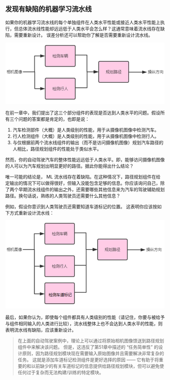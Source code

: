 ## 发现有缺陷的机器学习流水线


如果你的机器学习流水线的每个单独组件在人类水平性能或接近人类水平性能上执行，但总体流水线性能却远远低于人类水平会怎么样？这通常意味着流水线存在缺陷，需要重新设计。 误差分析还可以帮助你了解是否需要重新设计流水线。

![](../img/ch48_03.png)

在前一章中，我们提出了这三个部分组件的表现是否达到人类水平的问题。假设所有三个问题的答案都是肯定的，也即是说：

1. 汽车检测部件（大概）是人类级别的性能，用于从摄像机图像中检测汽车。
2. 行人检测组件（大概）是人类级别的性能，用于从摄像机图像中检测行人。
3. 与仅根据前两个流水线组件的输出（而不是访问摄像机图像）规划汽车路径的人相比，路径规划组件的性能处于类似水平。

然而，你的自动驾驶汽车的整体性能远远低于人类水平。即，能够访问摄像机图像的人可以为汽车规划出明显更好的路径。据此你能得出什么结论？

唯一可能的结论是， ML 流水线存在着缺陷。在这种情况下，路径规划组件在给定输出的情况下可以做得很好，但输入没能包含足够的信息。你应该询问自己，除了两个早期流水线组件的输出之外，还需要哪些其他信息来为汽车的驾驶辅助规划路径。换句话说，熟练的人类驾驶员还需要什么其他信息？

例如，假设你意识到人类驾驶员还需要知道车道标记的位置。 这表明你应该按如下方式重新设计流水线：

![](../img/ch57_01.png)

最后，如果你认为，即使每个组件都具有人类级别的性能（请记住，你要与被给予与组件相同输入的人类进行比较），流水线整体上也不会达到人类水平的性能，则表明流水线有缺陷，应该重新设计。

> 在上面的自动驾驶案例中，理论上可以通过将原始相机图像馈送到路径规划组件中来解决该问题。 但是，这违反了第51章中描述的 “任务简单性” 的设计原则，因为路径规划模块现在需要输入原始图像并且需要解决非常复杂的任务。 这就是添加车道标记检测组件是更好选择的原因 —— 它有助于将重要的和以前缺少的有关车道标记的信息提供给路径规划模块，但可以避免使任何过于复杂而无法构建/训练的特定模块。
